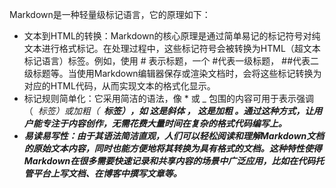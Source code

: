 Markdown是一种轻量级标记语言，它的原理如下：
 
- 文本到HTML的转换：Markdown的核心原理是通过简单易记的标记符号对纯文本进行格式标记。在处理过程中，这些标记符号会被转换为HTML（超文本标记语言）标签。例如，使用 # 表示标题，一个 #代表一级标题， ##代表二级标题等。当使用Markdown编辑器保存或渲染文档时，会将这些标记转换为对应的HTML代码，从而实现文本的格式化显示。
- 标记规则简单化：它采用简洁的语法，像 * 或 _ 包围的内容可用于表示强调（ <em> 标签）或加粗（ <strong> 标签），如 *这是斜体* ， **这是加粗** 。通过这种方式，让用户能专注于内容创作，无需花费大量时间在复杂的格式代码编写上。
- 易读易写性：由于其语法简洁直观，人们可以轻松阅读和理解Markdown文档的原始文本内容，同时也能方便地将其转换为具有格式的文档。这种特性使得Markdown在很多需要快速记录和共享内容的场景中广泛应用，比如在代码托管平台上写文档、在博客中撰写文章等。
